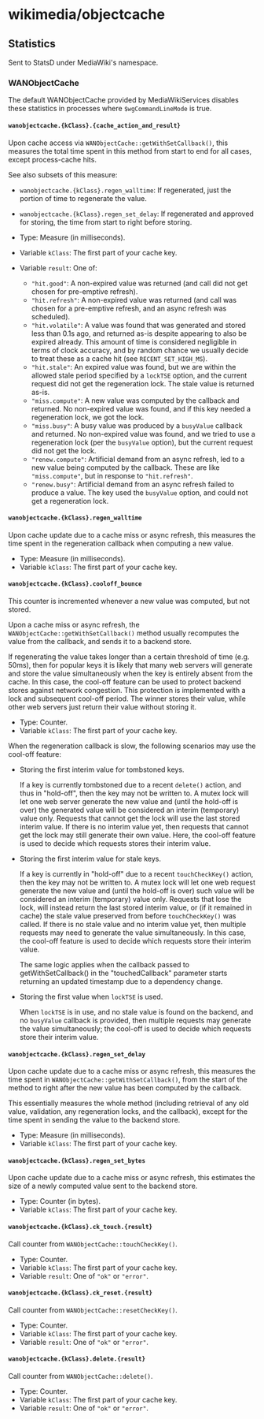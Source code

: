 # wikimedia/objectcache

## Statistics

Sent to StatsD under MediaWiki's namespace.

### WANObjectCache

The default WANObjectCache provided by MediaWikiServices disables these
statistics in processes where `$wgCommandLineMode` is true.

#### `wanobjectcache.{kClass}.{cache_action_and_result}`

Upon cache access via `WANObjectCache::getWithSetCallback()`, this measures the total time spent
in this method from start to end for all cases, except process-cache hits.

See also subsets of this measure:

* `wanobjectcache.{kClass}.regen_walltime`: If regenerated, just the portion of time to regenerate the value.
* `wanobjectcache.{kClass}.regen_set_delay`: If regenerated and approved for storing, the time from start to right
  before storing.

* Type: Measure (in milliseconds).
* Variable `kClass`: The first part of your cache key.
* Variable `result`: One of:
  * `"hit.good"`: A non-expired value was returned (and call did not get chosen
    for pre-emptive refresh).
  * `"hit.refresh"`: A non-expired value was returned (and call was chosen for
    a pre-emptive refresh, and an async refresh was scheduled).
  * `"hit.volatile"`: A value was found that was generated and stored less than 0.1s ago,
    and returned as-is despite appearing to also be expired already. This amount of time is
    considered negligible in terms of clock accuracy, and by random chance we usually decide
    to treat these as a cache hit (see `RECENT_SET_HIGH_MS`).
  * `"hit.stale"`: An expired value was found, but we are within the allowed stale period
    specified by a `lockTSE` option, and the current request did not get the regeneration lock.
    The stale value is returned as-is.
  * `"miss.compute"`: A new value was computed by the callback and returned.
    No non-expired value was found, and if this key needed a regeneration lock, we got the lock.
  * `"miss.busy"`: A busy value was produced by a `busyValue` callback and returned.
    No non-expired value was found, and we tried to use a regeneration lock (per the `busyValue`
    option), but the current request did not get the lock.
  * `"renew.compute"`: Artificial demand from an async refresh, led to a new value being
    computed by the callback. These are like `"miss.compute"`, but in response to `"hit.refresh"`.
  * `"renew.busy"`: Artificial demand from an async refresh failed to produce a value.
    The key used the `busyValue` option, and could not get a regeneration lock.

#### `wanobjectcache.{kClass}.regen_walltime`

Upon cache update due to a cache miss or async refresh, this measures the time spent in
the regeneration callback when computing a new value.

* Type: Measure (in milliseconds).
* Variable `kClass`: The first part of your cache key.

#### `wanobjectcache.{kClass}.cooloff_bounce`

This counter is incremented whenever a new value was computed, but not stored.

Upon a cache miss or async refresh, the `WANObjectCache::getWithSetCallback()` method
usually recomputes the value from the callback, and sends it to a backend store.

If regenerating the value takes longer than a certain threshold of time (e.g. 50ms),
then for popular keys it is likely that many web servers will generate and store
the value simultaneously when the key is entirely absent from the cache. In this case,
the cool-off feature can be used to protect backend stores against network congestion.
This protection is implemented with a lock and subsequent cool-off period.
The winner stores their value, while other web servers just return their value without
storing it.

* Type: Counter.
* Variable `kClass`: The first part of your cache key.

When the regeneration callback is slow, the following scenarios may use the cool-off feature:

* Storing the first interim value for tombstoned keys.

  If a key is currently tombstoned due to a recent `delete()` action, and thus in "hold-off", then
  the key may not be written to. A mutex lock will let one web server generate the new value and
  (until the hold-off is over) the generated value will be considered an interim (temporary) value
  only. Requests that cannot get the lock will use the last stored interim value.
  If there is no interim value yet, then requests that cannot get the lock may still generate their
  own value. Here, the cool-off feature is used to decide which requests stores their interim value.

* Storing the first interim value for stale keys.

  If a key is currently in "hold-off" due to a recent `touchCheckKey()` action, then the key may
  not be written to. A mutex lock will let one web request generate the new value and (until the
  hold-off is over) such value will be considered an interim (temporary) value only. Requests that
  lose the lock, will instead return the last stored interim value, or (if it remained in cache) the
  stale value preserved from before `touchCheckKey()` was called.
  If there is no stale value and no interim value yet, then multiple requests may need to
  generate the value simultaneously. In this case, the cool-off feature is used to decide
  which requests store their interim value.

  The same logic applies when the callback passed to getWithSetCallback() in the "touchedCallback"
  parameter starts returning an updated timestamp due to a dependency change.

* Storing the first value when `lockTSE` is used.

  When `lockTSE` is in use, and no stale value is found on the backend, and no `busyValue`
  callback is provided, then multiple requests may generate the value simultaneously;
  the cool-off is used to decide which requests store their interim value.

#### `wanobjectcache.{kClass}.regen_set_delay`

Upon cache update due to a cache miss or async refresh, this measures the time spent in
`WANObjectCache::getWithSetCallback()`, from the start of the method to right after
the new value has been computed by the callback.

This essentially measures the whole method (including retrieval of any old value,
validation, any regeneration locks, and the callback), except for the time spent
in sending the value to the backend store.

* Type: Measure (in milliseconds).
* Variable `kClass`: The first part of your cache key.

#### `wanobjectcache.{kClass}.regen_set_bytes`

Upon cache update due to a cache miss or async refresh, this estimates the size of a newly
computed value sent to the backend store.

* Type: Counter (in bytes).
* Variable `kClass`: The first part of your cache key.

#### `wanobjectcache.{kClass}.ck_touch.{result}`

Call counter from `WANObjectCache::touchCheckKey()`.

* Type: Counter.
* Variable `kClass`: The first part of your cache key.
* Variable `result`: One of `"ok"` or `"error"`.

#### `wanobjectcache.{kClass}.ck_reset.{result}`

Call counter from `WANObjectCache::resetCheckKey()`.

* Type: Counter.
* Variable `kClass`: The first part of your cache key.
* Variable `result`: One of `"ok"` or `"error"`.

#### `wanobjectcache.{kClass}.delete.{result}`

Call counter from `WANObjectCache::delete()`.

* Type: Counter.
* Variable `kClass`: The first part of your cache key.
* Variable `result`: One of `"ok"` or `"error"`.
